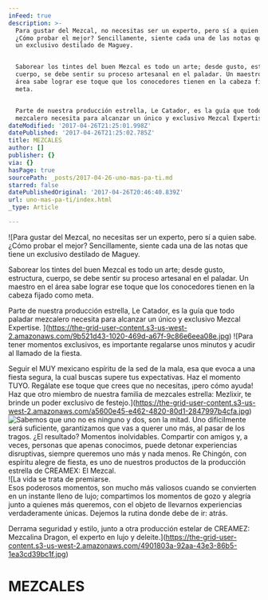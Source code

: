 ```yaml
---
inFeed: true
description: >-
  Para gustar del Mezcal, no necesitas ser un experto, pero sí a quien sabe.
  ¿Cómo probar el mejor? Sencillamente, siente cada una de las notas que tiene
  un exclusivo destilado de Maguey. 


  Saborear los tintes del buen Mezcal es todo un arte; desde gusto, estructura,
  cuerpo, se debe sentir su proceso artesanal en el paladar. Un maestro en el
  área sabe lograr ese toque que los conocedores tienen en la cabeza fijado como
  meta. 


  Parte de nuestra producción estrella, Le Catador, es la guía que todo paladar
  mezcalero necesita para alcanzar un único y exclusivo Mezcal Expertise. 
dateModified: '2017-04-26T21:25:01.998Z'
datePublished: '2017-04-26T21:25:02.785Z'
title: MEZCALES
author: []
publisher: {}
via: {}
hasPage: true
sourcePath: _posts/2017-04-26-uno-mas-pa-ti.md
starred: false
datePublishedOriginal: '2017-04-26T20:46:40.839Z'
url: uno-mas-pa-ti/index.html
_type: Article

---
```

![Para gustar del Mezcal, no necesitas ser un experto, pero sí a quien sabe. ¿Cómo probar el mejor? Sencillamente, siente cada una de las notas que tiene un exclusivo destilado de Maguey. 

Saborear los tintes del buen Mezcal es todo un arte; desde gusto, estructura, cuerpo, se debe sentir su proceso artesanal en el paladar. Un maestro en el área sabe lograr ese toque que los conocedores tienen en la cabeza fijado como meta. 

Parte de nuestra producción estrella, Le Catador, es la guía que todo paladar mezcalero necesita para alcanzar un único y exclusivo Mezcal Expertise. ](https://the-grid-user-content.s3-us-west-2.amazonaws.com/9b521d43-1020-469d-a67f-9c86e6eea08e.jpg)
![Para tener momentos exclusivos, es importante regalarse unos minutos y acudir al llamado de la fiesta.

Seguir el MUY mexicano espíritu de la sed de la mala, esa que evoca a una fiesta segura, la cual buscas supere tus expectativas. Haz el momento TUYO. Regálate ese toque que crees que no necesitas, ¡pero cómo ayuda! Haz que otro miembro de nuestra familia de mezcales estrella: Mezlixir, te brinde un poder exclusivo de festejo.](https://the-grid-user-content.s3-us-west-2.amazonaws.com/a5600e45-e462-4820-80d1-2847997b4cfa.jpg)
![Sabemos que uno no es ninguno y dos, son la mitad. Uno difícilmente será suficiente, garantizamos que vas a querer uno más, al pasar de los tragos. ¿El resultado? Momentos inolvidables. Compartir con amigos y, a veces, personas que apenas conocimos, puede detonar experiencias disruptivas, siempre queremos uno más y nada menos. Re Chingón, con espíritu alegre de fiesta, es uno de nuestros productos de la producción estrella de CREAMEX: El Mezcal.](https://the-grid-user-content.s3-us-west-2.amazonaws.com/ef977e98-d05b-4998-881b-40508ed447db.jpg)
![La vida se trata de premiarse.                                                                                               
Esos poderosos momentos, son mucho más valiosos cuando se convierten en un instante lleno de lujo; compartimos los momentos de gozo y alegría junto a quienes más queremos, con el objeto de llevarnos experiencias verdaderamente únicas. Dejemos la rutina donde debe de ir: atrás. 

Derrama seguridad y estilo, junto a otra producción estelar de CREAMEZ: Mezcalina Dragon, el experto en lujo y deleite.](https://the-grid-user-content.s3-us-west-2.amazonaws.com/4901803a-92aa-43e3-86b5-1ea3cd39bc1f.jpg)

# MEZCALES